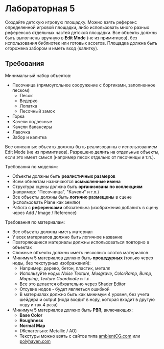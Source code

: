 # Лабораторная 5

Создайте детскую игровую площадку. Можно взять референс определенной игровой площадки, либо использовать много разных референсов отдельных частей детской площадки. Все объекты должны быть выполнены вручную в **Edit Mode** (не из примитивов), без использования библиотек или готовых ассетов. Площадка должна быть огорожена забором и иметь вход (калитку).

## Требования

Минимальный набор объектов:

* Песочница (прямоугольное сооружение с бортиками, заполненное песком)
  * Песок
  * Ведерко
  * Лопатка
  * Песочный замок
* Горка
* Качели подвесные
* Качели балансиры
* Лавочка
* Забор и калитка

Все описанные объекты должны быть реализованны с использованием Edit Mode (не из примитивов). Разрешено делить на отдельные объекты, если это имеет смысл (например песок отдельно от песочницы и т.п.).

Требования по моделям:

* Объекты должны быть **реалистичных размеров**
* Всем объектам назначаются **осмысленные имена**
* Структура сцены должна быть **организована по коллекциям** (например: "Песочница", "Качели" и т.п.)
* Все объекты должны быть **логично размещены** в сцене (использовать Plane как землю)
* Работа с **референсами** обязательна (изображения добавить в сцену через Add / Image / Reference)

Требования по материалам:

* Все объекты должны иметь материал
* У всех материалов должно быть логичное название
* Повторяющиеся материалы должны использоваться повторно в объектах
* Сложные объекты должны иметь несколько слотов материалов
* Минимум 5 материалов должно быть **процедурных** (только через ноды, без текстурных изображений):
  * Например: дерево, бетон, пластик, металл
  * Используйте ноды: *Noise Texture*, *Musgrave*, *ColorRamp*, *Bump*, *Mapping*, *Texture Coordinate* и т.п.
  * Все это делается обязательно через Shader Editor
  * Отсувие нодов - будет являеться ошибкой
  * В материалах должно быть как минимум 4 уровня, без учета шейдера и output (нода входит в ноду, которая входит в другую ноду и так 4 раза)
* Минимум 5 материалов должно быть **PBR**, включающих:
  * **Base Color**
  * **Roughness**
  * **Normal Map**
  * (Желательно: Metallic / AO)
  * Текстуры можно взять с сайтов типа [ambientCG.com](https://ambientcg.com) или [polyhaven.com](https://polyhaven.com)